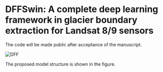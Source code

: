 DFFSwin: A complete deep learning framework in glacier boundary extraction for Landsat 8/9 sensors
====

The code will be made public after acceptance of the manuscript.

![DFF](https://github.com/yiyou101/Dense-Feature-Fusion-Swin/assets/82889935/e820336f-6b94-461b-9bd6-d66ce4b2d211)

The proposed model structure is shown in the figure.

